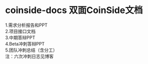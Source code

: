 # coinside-docs 双面CoinSide文档 <br>
1.需求分析报告和PPT<br>
2.项目接口文档<br>
3.中期答辩PPT<br>
4.Beta冲刺答辩PPT<br>
5.团队冲刺总结（含分工）<br>
注：六次冲刺日志见博客
